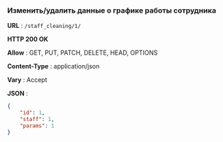 ### Изменить/удалить данные о графике работы сотрудника

**URL** : `/staff_cleaning/1/`

**HTTP 200 OK**

**Allow** : GET, PUT, PATCH, DELETE, HEAD, OPTIONS

**Content-Type** : application/json

**Vary** : Accept

**JSON** :
```json
{
    "id": 1,
    "staff": 1,
    "params": 1
}
```